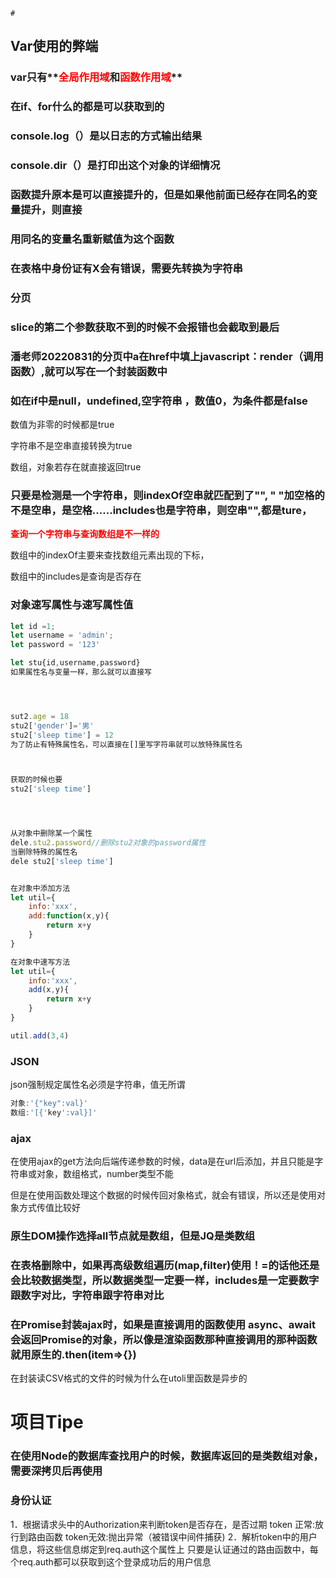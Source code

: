 	# 





## Var使用的弊端

### var只有**<font color='red'>全局作用域</font>**和**<font color='red'>函数作用域</font>**

### 在if、for什么的都是可以获取到的



### console.log（）是以日志的方式输出结果

### console.dir（）是打印出这个对象的详细情况





### 函数提升原本是可以直接提升的，但是如果他前面已经存在同名的变量提升，则直接

### 用同名的变量名重新赋值为这个函数





### 在表格中身份证有X会有错误，需要先转换为字符串





### 分页

### slice的第二个参数获取不到的时候不会报错也会截取到最后

### 潘老师20220831的分页中a在href中填上javascript：render（调用函数）,就可以写在一个封装函数中



### 如在if中是null，undefined,空字符串 ，数值0，为条件都是false

数值为非零的时候都是true

字符串不是空串直接转换为true

数组，对象若存在就直接返回true





### 只要是检测是一个字符串，则indexOf空串就匹配到了"", " "加空格的不是空串，是空格......includes也是字符串，则空串"",都是ture，

**<font color='red'>查询一个字符串与查询数组是不一样的</font>**



数组中的indexOf主要来查找数组元素出现的下标，



数组中的includes是查询是否存在

### 对象速写属性与速写属性值

```js
let id =1;
let username = 'admin';
let password = '123'

let stu{id,username,password}
如果属性名与变量一样，那么就可以直接写




sut2.age = 18
stu2['gender']='男'
stu2['sleep time'] = 12
为了防止有特殊属性名，可以直接在[]里写字符串就可以放特殊属性名



获取的时候也要
stu2['sleep time']




从对象中删除某一个属性
dele.stu2.password//删除stu2对象的password属性
当删除特殊的属性名
dele stu2['sleep time']


在对象中添加方法
let util={
    info:'xxx',
    add:function(x,y){
        return x+y
    }
}

在对象中速写方法
let util={
    info:'xxx',
    add(x,y){
        return x+y
    }
}

util.add(3,4)
```

### JSON

json强制规定属性名必须是字符串，值无所谓

```javascript
对象:'{"key":val}'
数组:'[{'key':val}]'
```

### ajax

在使用ajax的get方法向后端传递参数的时候，data是在url后添加，并且只能是字符串或对象，数组格式，number类型不能

但是在使用函数处理这个数据的时候传回对象格式，就会有错误，所以还是使用对象方式传值比较好

### 原生DOM操作选择all节点就是数组，但是JQ是类数组

### 在表格删除中，如果再高级数组遍历(map,filter)使用！=的话他还是会比较数据类型，所以数据类型一定要一样，includes是一定要数字跟数字对比，字符串跟字符串对比



### 在Promise封装ajax时，如果是直接调用的函数使用 async、await会返回Promise的对象，所以像是渲染函数那种直接调用的那种函数就用原生的.then(item=>{})



在封装读CSV格式的文件的时候为什么在utoli里函数是异步的







# 项目Tipe

### 在使用Node的数据库查找用户的时候，数据库返回的是类数组对象，需要深拷贝后再使用



### 身份认证

1．根据请求头中的Authorization来判断token是否存在，是否过期
			token 正常:放行到路由函数
			token无效:抛出异常（被错误中间件捕获)
2．解析token中的用户信息，将这些信息绑定到req.auth这个属性上
		只要是认证通过的路由函数中，每个req.auth都可以获取到这个登录成功后的用户信息